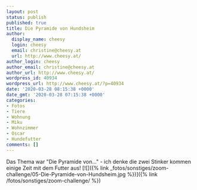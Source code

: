 ```yaml
---
layout: post
status: publish
published: true
title: Die Pyramide von Hundsheim
author:
  display_name: cheesy
  login: cheesy
  email: christine@cheesy.at
  url: http://www.cheesy.at/
author_login: cheesy
author_email: christine@cheesy.at
author_url: http://www.cheesy.at/
wordpress_id: 40934
wordpress_url: http://www.cheesy.at/?p=40934
date: '2020-03-28 08:15:38 +0000'
date_gmt: '2020-03-28 07:15:38 +0000'
categories:
- Fotos
- Tiere
- Wohnung
- Miku
- Wohnzimmer
- Oscar
- Hundefutter
comments: []
---
```

Das Thema war "Die Pyramide von..." - ich denke die zwei Stinker kommen einige Zeit mit dem Futter aus!
[![]({% link _fotos/sonstiges/zoom-challenge/05-Die-Pyramide-von-Hundsheim.jpg %})]({% link /fotos/sonstiges/zoom-challenge/ %})
